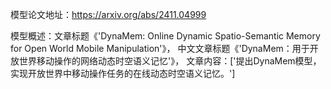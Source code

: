 模型论文地址：https://arxiv.org/abs/2411.04999

模型概述：文章标题《'DynaMem: Online Dynamic Spatio-Semantic Memory for Open World Mobile Manipulation'》，
中文文章标题《'DynaMem：用于开放世界移动操作的网络动态时空语义记忆'》，
文章内容：['提出DynaMem模型，实现开放世界中移动操作任务的在线动态时空语义记忆。']
